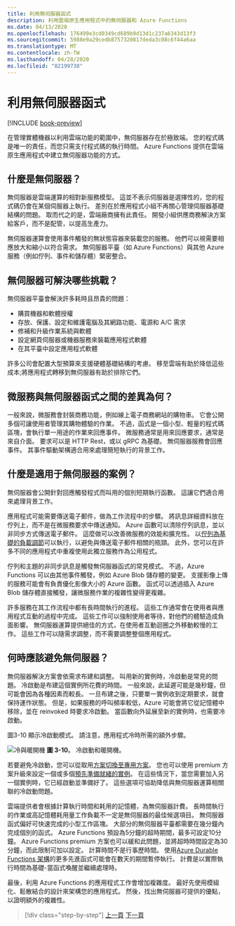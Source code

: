 ```yaml
---
title: 利用無伺服器函式
description: 利用雲端原生應用程式中的無伺服器和 Azure Functions
ms.date: 04/13/2020
ms.openlocfilehash: 176499e3cd0349cd689b9d13d1c237a6343d13f3
ms.sourcegitcommit: 5988e9a29cedb8757320817deda3c08c6f44a6aa
ms.translationtype: MT
ms.contentlocale: zh-TW
ms.lasthandoff: 04/28/2020
ms.locfileid: "82199738"
---
```

# <a name="leveraging-serverless-functions"></a>利用無伺服器函式

[!INCLUDE [book-preview](../../../includes/book-preview.md)]

在管理實體機器以利用雲端功能的範圍中，無伺服器存在於極致端。 您的程式碼是唯一的責任，而您只需支付程式碼的執行時間。 Azure Functions 提供在雲端原生應用程式中建立無伺服器功能的方式。

## <a name="what-is-serverless"></a>什麼是無伺服器？

無伺服器是雲端運算的相對新服務模型。 這並不表示伺服器是選擇性的，您的程式碼仍會在某個伺服器上執行。 差別在於應用程式小組不再關心管理伺服器基礎結構的問題。 取而代之的是，雲端廠商擁有此責任。 開發小組供應商務解決方案給客戶，而不是配管，以提高生產力。

無伺服器運算會使用事件觸發的無狀態容器來裝載您的服務。 他們可以視需要相應放大和縮小以符合需求。 無伺服器平臺（如 Azure Functions）與其他 Azure 服務（例如佇列、事件和儲存體）緊密整合。

## <a name="what-challenges-are-solved-by-serverless"></a>無伺服器可解決哪些挑戰？

無伺服器平臺會解決許多耗時且昂貴的問題：

- 購買機器和軟體授權
- 存放、保護、設定和維護電腦及其網路功能、電源和 A/C 需求
- 修補和升級作業系統與軟體
- 設定網頁伺服器或機器服務來裝載應用程式軟體
- 在其平臺中設定應用程式軟體

許多公司會配置大型預算來支援硬體基礎結構的考慮。 移至雲端有助於降低這些成本;將應用程式轉移到無伺服器有助於排除它們。

## <a name="what-is-the-difference-between-a-microservice-and-a-serverless-function"></a>微服務與無伺服器函式之間的差異為何？

一般來說，微服務會封裝商務功能，例如線上電子商務網站的購物車。 它會公開多個可讓使用者管理其購物體驗的作業。 不過，函式是一個小型、輕量的程式碼區塊，會執行單一用途的作業來回應事件。
微服務通常是用來回應要求，通常是來自介面。 要求可以是 HTTP Rest，或以 gRPC 為基礎。 無伺服器服務會回應事件。 其事件驅動架構適合用來處理簡短執行的背景工作。

## <a name="what-scenarios-are-appropriate-for-serverless"></a>什麼是適用于無伺服器的案例？

無伺服器會公開針對回應觸發程式而叫用的個別短期執行函數。 這讓它們適合用來處理背景工作。

應用程式可能需要傳送電子郵件，做為工作流程中的步驟。 將訊息詳細資料放在佇列上，而不是在微服務要求中傳送通知。 Azure 函數可以清除佇列訊息，並以非同步方式傳送電子郵件。 這麼做可以改善微服務的效能和擴充性。 以[佇列為基礎的負載調節](https://docs.microsoft.com/azure/architecture/patterns/queue-based-load-leveling)可以執行，以避免與傳送電子郵件相關的瓶頸。 此外，您可以在許多不同的應用程式中重複使用此獨立服務作為公用程式。

佇列和主題的非同步訊息是觸發無伺服器函式的常見模式。 不過，Azure Functions 可以由其他事件觸發，例如 Azure Blob 儲存體的變更。 支援影像上傳的服務可能會有負責優化影像大小的 Azure 函數。 函式可以透過插入 Azure Blob 儲存體直接觸發，讓微服務作業的複雜性變得更複雜。

許多服務在其工作流程中都有長時間執行的進程。 這些工作通常會在使用者與應用程式互動的過程中完成。 這些工作可以強制使用者等待，對他們的體驗造成負面影響。 無伺服器運算提供絕佳的方式，在使用者互動迴圈之外移動較慢的工作。 這些工作可以隨需求調整，而不需要調整整個應用程式。

## <a name="when-should-you-avoid-serverless"></a>何時應該避免無伺服器？

無伺服器解決方案會依需求布建和調整。 叫用新的實例時，冷啟動是常見的問題。 冷啟動是布建這個實例所花費的時間。 一般來說，此延遲可能是幾秒鐘，但可能會因為各種因素而較長。 一旦布建之後，只要單一實例收到定期要求，就會保持運作狀態。 但是，如果服務的呼叫頻率較低，Azure 可能會將它從記憶體中移除，並在 reinvoked 時要求冷啟動。 當函數向外延展至新的實例時，也需要冷啟動。

圖3-10 顯示冷啟動模式。 請注意，應用程式冷時所需的額外步驟。

![冷與暖開機](./media/cold-start-warm-start.png)
**圖 3-10**。 冷啟動和暖開機。

若要避免冷啟動，您可以從取用[方案切換至專用方案](https://azure.microsoft.com/blog/understanding-serverless-cold-start/)。 您也可以使用 premium 方案升級來設定一個或多個[預先準備就緒的實例](https://docs.microsoft.com/azure/azure-functions/functions-premium-plan#pre-warmed-instances)。 在這些情況下，當您需要加入另一個實例時，它已經啟動並準備好了。 這些選項可協助降低與無伺服器運算相關聯的冷啟動問題。

雲端提供者會根據計算執行時間和耗用的記憶體，為無伺服器計費。 長時間執行的作業或高記憶體耗用量工作負載不一定是無伺服器的最佳候選項目。 無伺服器函式偏好可快速完成的小型工作區塊。 大部分的無伺服器平臺都需要在幾分鐘內完成個別的函式。 Azure Functions 預設為5分鐘的超時期間，最多可設定10分鐘。 Azure Functions premium 方案也可以緩和此問題，並將超時時間設定為30分鐘，而此限制可加以設定。 計算時間不是行事歷時間。 使用[Azure Durable Functions 架構](https://docs.microsoft.com/azure/azure-functions/durable/durable-functions-overview?tabs=csharp)的更多先進函式可能會在數天的期間暫停執行。 計費是以實際執行時間為基礎-當函式喚醒並繼續處理時。

最後，利用 Azure Functions 的應用程式工作會增加複雜度。 最好先使用模組化、鬆散結合的設計來架構您的應用程式。 然後，找出無伺服器可提供的優點，以證明額外的複雜性。

>[!div class="step-by-step"]
>[上一頁](leverage-containers-orchestrators.md)
>[下一頁](combine-containers-serverless-approaches.md)
